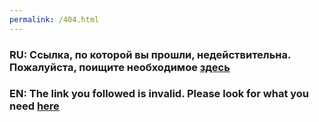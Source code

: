 ```yaml
---
permalink: /404.html
---
```

### RU: Ссылка, по которой вы прошли, недействительна. Пожалуйста, поищите необходимое **[здесь](https://docs.trionix-lab.ru)**  
### EN: The link you followed is invalid. Please look for what you need **[here](https://docs.trionix-lab.ru)**